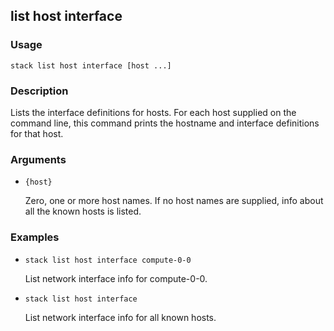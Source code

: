 ## list host interface

### Usage

`stack list host interface [host ...]`

### Description


Lists the interface definitions for hosts. For each host supplied on
the command line, this command prints the hostname and interface
definitions for that host.



### Arguments

* `{host}`

   Zero, one or more host names. If no host names are supplied, info about
	all the known hosts is listed.


### Examples

* `stack list host interface compute-0-0`

   List network interface info for compute-0-0.

* `stack list host interface`

   List network interface info for all known hosts.




